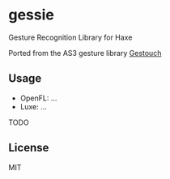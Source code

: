 # gessie

Gesture Recognition Library for Haxe

Ported from the AS3 gesture library [Gestouch](https://github.com/fljot/Gestouch)

## Usage

- OpenFL: ...
- Luxe: ...

TODO


## License

MIT
